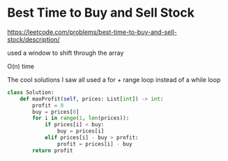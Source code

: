 
# Best Time to Buy and Sell Stock

https://leetcode.com/problems/best-time-to-buy-and-sell-stock/description/

used a window to shift through the array

O(n) time

The cool solutions I saw all used a for + range loop instead of a while loop

```python
class Solution:
    def maxProfit(self, prices: List[int]) -> int:
        profit = 0
        buy = prices[0]
        for i in range(1, len(prices)):
            if prices[i] < buy:
                buy = prices[i]
            elif prices[i] - buy > profit:
                profit = prices[i] - buy
        return profit
```
